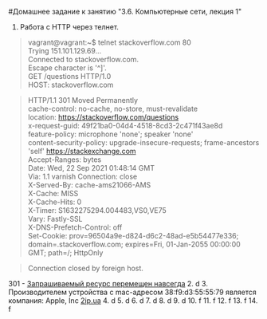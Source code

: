 #Домашнее задание к занятию "3.6. Компьютерные сети, лекция 1"
1. Работа c HTTP через телнет. 
>vagrant@vagrant:\~$ telnet stackoverflow.com 80<br>
Trying 151.101.129.69...<br>
Connected to stackoverflow.com.<br>
Escape character is '^]'.<br>
GET /questions HTTP/1.0<br>
HOST: stackoverflow.com<br>

>HTTP/1.1 301 Moved Permanently<br>
cache-control: no-cache, no-store, must-revalidate<br>
location: https://stackoverflow.com/questions <br>
x-request-guid: 49f21ba0-04d4-4518-8cd3-2c471f43ae8d<br>
feature-policy: microphone 'none'; speaker 'none'<br>
content-security-policy: upgrade-insecure-requests; frame-ancestors 'self' https://stackexchange.com <br>
Accept-Ranges: bytes<br>
Date: Wed, 22 Sep 2021 01:48:14 GMT<br>
Via: 1.1 varnish
Connection: close<br>
X-Served-By: cache-ams21066-AMS<br>
X-Cache: MISS<br>
X-Cache-Hits: 0<br>
X-Timer: S1632275294.004483,VS0,VE75<br>
Vary: Fastly-SSL<br>
X-DNS-Prefetch-Control: off<br>
Set-Cookie: prov=96504a9e-d824-d6c2-48ad-e5b54477e336; domain=.stackoverflow.com; expires=Fri, 01-Jan-2055 00:00:00 GMT; path=/; HttpOnly<br>

>Connection closed by foreign host.
 
301 - [Запрашиваемый ресурс перемещен навсегда](https://http.cat/301) 
2. d
3. Производителем устройства с mac-адресом 38:f9:d3:55:55:79 является компания: Apple, Inc [2ip.ua](https://2ip.ua/ru/services/information-service/mac-find)
4. d
5. d
6. d
7. d
8. d
9. d
10. f
11. f
12. f
13. f
14. f

